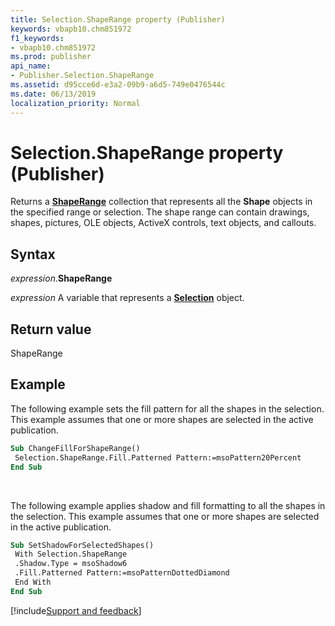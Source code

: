 ```yaml
---
title: Selection.ShapeRange property (Publisher)
keywords: vbapb10.chm851972
f1_keywords:
- vbapb10.chm851972
ms.prod: publisher
api_name:
- Publisher.Selection.ShapeRange
ms.assetid: d95cce6d-e3a2-09b9-a6d5-749e0476544c
ms.date: 06/13/2019
localization_priority: Normal
---
```



# Selection.ShapeRange property (Publisher)

Returns a **[ShapeRange](Publisher.ShapeRange.md)** collection that represents all the **Shape** objects in the specified range or selection. The shape range can contain drawings, shapes, pictures, OLE objects, ActiveX controls, text objects, and callouts.


## Syntax

_expression_.**ShapeRange**

_expression_ A variable that represents a **[Selection](Publisher.Selection.md)** object.


## Return value

ShapeRange


## Example

The following example sets the fill pattern for all the shapes in the selection. This example assumes that one or more shapes are selected in the active publication.

```vb
Sub ChangeFillForShapeRange() 
 Selection.ShapeRange.Fill.Patterned Pattern:=msoPattern20Percent 
End Sub
```

<br/>

The following example applies shadow and fill formatting to all the shapes in the selection. This example assumes that one or more shapes are selected in the active publication.

```vb
Sub SetShadowForSelectedShapes() 
 With Selection.ShapeRange 
 .Shadow.Type = msoShadow6 
 .Fill.Patterned Pattern:=msoPatternDottedDiamond 
 End With 
End Sub
```

[!include[Support and feedback](~/includes/feedback-boilerplate.md)]